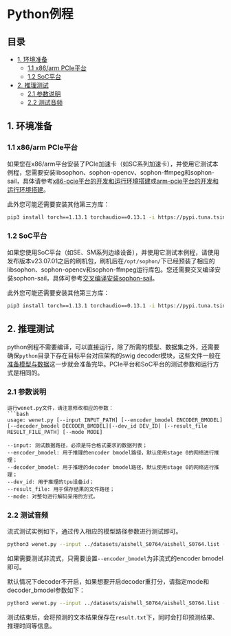 # Python例程

## 目录

* [1. 环境准备](#1-环境准备)
    * [1.1 x86/arm PCIe平台](#11-x86arm-pcie平台)
    * [1.2 SoC平台](#12-soc平台)
* [2. 推理测试](#2-推理测试)
    * [2.1 参数说明](#21-参数说明)
    * [2.2 测试音频](#22-测试音频)

## 1. 环境准备
### 1.1 x86/arm PCIe平台

如果您在x86/arm平台安装了PCIe加速卡（如SC系列加速卡），并使用它测试本例程，您需要安装libsophon、sophon-opencv、sophon-ffmpeg和sophon-sail，具体请参考[x86-pcie平台的开发和运行环境搭建](../../../docs/Environment_Install_Guide.md#3-x86-pcie平台的开发和运行环境搭建)或[arm-pcie平台的开发和运行环境搭建](../../../docs/Environment_Install_Guide.md#5-arm-pcie平台的开发和运行环境搭建)。

此外您可能还需要安装其他第三方库：
```bash
pip3 install torch==1.13.1 torchaudio==0.13.1 -i https://pypi.tuna.tsinghua.edu.cn/simple
```

### 1.2 SoC平台

如果您使用SoC平台（如SE、SM系列边缘设备），并使用它测试本例程，请使用发布版本v23.07.01之后的刷机包，刷机后在`/opt/sophon/`下已经预装了相应的libsophon、sophon-opencv和sophon-ffmpeg运行库包。您还需要交叉编译安装sophon-sail，具体可参考[交叉编译安装sophon-sail](../../../docs/Environment_Install_Guide.md#42-交叉编译安装sophon-sail)。

此外您可能还需要安装其他第三方库：
```bash
pip3 install torch==1.13.1 torchaudio==0.13.1 -i https://pypi.tuna.tsinghua.edu.cn/simple
```

## 2. 推理测试
python例程不需要编译，可以直接运行，除了所需的模型、数据集之外，还需要确保`python`目录下存在目标平台对应架构的swig decoder模块，这些文件一般在[准备模型与数据](../README.md#3-准备模型与数据)这一步就会准备完毕。PCIe平台和SoC平台的测试参数和运行方式是相同的。
### 2.1 参数说明
```
运行wenet.py文件，请注意修改相应的参数：
```bash
usage: wenet.py [--input INPUT_PATH] [--encoder_bmodel ENCODER_BMODEL] [--decoder_bmodel DECODER_BMODEL][--dev_id DEV_ID] [--result_file RESULT_FILE_PATH] [--mode MODE]

--input: 测试数据路径，必须是符合格式要求的数据列表；
--encoder_bmodel: 用于推理的encoder bmodel路径，默认使用stage 0的网络进行推理；
--decoder_bmodel: 用于推理的decoder bmodel路径，默认使用stage 0的网络进行推理；
--dev_id: 用于推理的tpu设备id；
--result_file: 用于保存结果的文件路径；
--mode: 对整句进行解码采用的方式。
```
### 2.2 测试音频
流式测试实例如下，通过传入相应的模型路径参数进行测试即可。
```bash
python3 wenet.py --input ../datasets/aishell_S0764/aishell_S0764.list --encoder_bmodel ../models/BM1684/wenet_encoder_streaming_fp32.bmodel --dev_id 0 --result_file ./result.txt --mode ctc_prefix_beam_search
```
如果需要测试非流式，只需要设置`--encoder_bmodel`为非流式的encoder bmodel即可。

默认情况下decoder不开启，如果想要开启decoder重打分，请指定mode和decoder_bmodel参数如下：
```bash
python3 wenet.py --input ../datasets/aishell_S0764/aishell_S0764.list --encoder_bmodel ../models/BM1684/wenet_encoder_streaming_fp32.bmodel --decoder_bmodel ../models/BM1684/wenet_decoder_fp32.bmodel --dev_id 0 --result_file ./result.txt --mode attention_rescoring
```
测试结束后，会将预测的文本结果保存在`result.txt`下，同时会打印预测结果、推理时间等信息。
